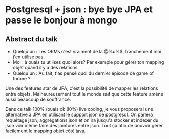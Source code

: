 # Postgresql + json : bye bye JPA et passe le bonjour à mongo

## Abstract du talk 


* Quelqu'un : Les ORMs c'est vraiment de la @%ù%$, franchement moi j'en utilise pas
* Moi : à ouais tu utilises quoi alors? Par exemple pour gérer ton mapping objet quand il y a des relations
* Quelqu'un : Au fait, t'as pensé quoi du dernier épisode de game of throne ?

Une des features star de JPA, c'est la possibilité de mapper les relations entre objets. Malheureusement tout le monde sait que cette feature amène aussi beaucoup de souffrance.

Dans ce talk 100% (ouais ok 80%) live coding, je vous proposerai une alternative à JPA en utilisant le support json de postgresql. 
On parlera requêtage json, aggrégations json et on ira jusqu'à stocker et indexer du json voir même faire des jointures entre json. 
Tout ça afin de pouvoir gérer facilement le mapping objet côté java. 